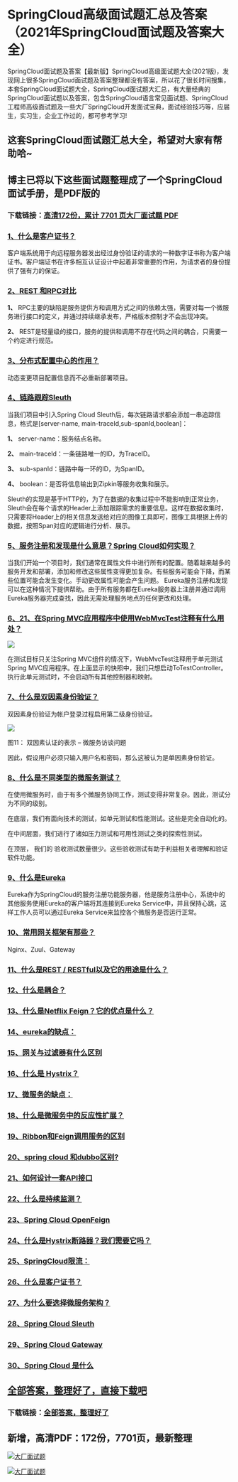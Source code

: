 # SpringCloud高级面试题汇总及答案（2021年SpringCloud面试题及答案大全）

SpringCloud面试题及答案【最新版】SpringCloud高级面试题大全(2021版)，发现网上很多SpringCloud面试题及答案整理都没有答案，所以花了很长时间搜集，本套SpringCloud面试题大全，SpringCloud面试题大汇总，有大量经典的SpringCloud面试题以及答案，包含SpringCloud语言常见面试题、SpringCloud工程师高级面试题及一些大厂SpringCloud开发面试宝典，面试经验技巧等，应届生，实习生，企业工作过的，都可参考学习!

## 这套SpringCloud面试题汇总大全，希望对大家有帮助哈~ 

## 博主已将以下这些面试题整理成了一个SpringCloud面试手册，是PDF版的

### 下载链接：[高清172份，累计 7701 页大厂面试题  PDF](https://gitee.com/souyunku/NewDevBooks/blob/master/docs/index.md)


### [1、什么是客户证书？](https://gitee.com/souyunku/NewDevBooks/blob/master/docs/SpringCloud/SpringCloud高级面试题汇总及答案（2021年SpringCloud面试题及答案大全）.md#1什么是客户证书)  


客户端系统用于向远程服务器发出经过身份验证的请求的一种数字证书称为客户端证书。客户端证书在许多相互认证设计中起着非常重要的作用，为请求者的身份提供了强有力的保证。


### [2、REST 和RPC对比](https://gitee.com/souyunku/NewDevBooks/blob/master/docs/SpringCloud/SpringCloud高级面试题汇总及答案（2021年SpringCloud面试题及答案大全）.md#2rest-和rpc对比)  


**1、** RPC主要的缺陷是服务提供方和调用方式之间的依赖太强，需要对每一个微服务进行接口的定义，并通过持续继承发布，严格版本控制才不会出现冲突。

**2、** REST是轻量级的接口，服务的提供和调用不存在代码之间的耦合，只需要一个约定进行规范。


### [3、分布式配置中心的作用？](https://gitee.com/souyunku/NewDevBooks/blob/master/docs/SpringCloud/SpringCloud高级面试题汇总及答案（2021年SpringCloud面试题及答案大全）.md#3分布式配置中心的作用)  


动态变更项目配置信息而不必重新部署项目。


### [4、链路跟踪Sleuth](https://gitee.com/souyunku/NewDevBooks/blob/master/docs/SpringCloud/SpringCloud高级面试题汇总及答案（2021年SpringCloud面试题及答案大全）.md#4链路跟踪sleuth)  


当我们项目中引入Spring Cloud Sleuth后，每次链路请求都会添加一串追踪信息，格式是[server-name, main-traceId,sub-spanId,boolean]：

**1、** server-name：服务结点名称。

**2、** main-traceId：一条链路唯一的ID，为TraceID。

**3、** sub-spanId：链路中每一环的ID，为SpanID。

**4、** boolean：是否将信息输出到Zipkin等服务收集和展示。

Sleuth的实现是基于HTTP的，为了在数据的收集过程中不能影响到正常业务，Sleuth会在每个请求的Header上添加跟踪需求的重要信息。这样在数据收集时，只需要将Header上的相关信息发送给对应的图像工具即可，图像工具根据上传的数据，按照Span对应的逻辑进行分析、展示。



### [5、服务注册和发现是什么意思？Spring Cloud如何实现？](https://gitee.com/souyunku/NewDevBooks/blob/master/docs/SpringCloud/SpringCloud高级面试题汇总及答案（2021年SpringCloud面试题及答案大全）.md#5服务注册和发现是什么意思spring-cloud如何实现)  


当我们开始一个项目时，我们通常在属性文件中进行所有的配置。随着越来越多的服务开发和部署，添加和修改这些属性变得更加复杂。有些服务可能会下降，而某些位置可能会发生变化。手动更改属性可能会产生问题。 Eureka服务注册和发现可以在这种情况下提供帮助。由于所有服务都在Eureka服务器上注册并通过调用Eureka服务器完成查找，因此无需处理服务地点的任何更改和处理。


### [6、21、在Spring MVC应用程序中使用WebMvcTest注释有什么用处？](https://gitee.com/souyunku/NewDevBooks/blob/master/docs/SpringCloud/SpringCloud高级面试题汇总及答案（2021年SpringCloud面试题及答案大全）.md#621在spring-mvc应用程序中使用webmvctest注释有什么用处)  


![](https://gitee.com/souyunkutech/souyunku-home/raw/master/images/souyunku-web/2019/08/0816/01/img_13.png#alt=img%5C_13.png)

在测试目标只关注Spring MVC组件的情况下，WebMvcTest注释用于单元测试Spring MVC应用程序。在上面显示的快照中，我们只想启动ToTestController。执行此单元测试时，不会启动所有其他控制器和映射。


### [7、什么是双因素身份验证？](https://gitee.com/souyunku/NewDevBooks/blob/master/docs/SpringCloud/SpringCloud高级面试题汇总及答案（2021年SpringCloud面试题及答案大全）.md#7什么是双因素身份验证)  


双因素身份验证为帐户登录过程启用第二级身份验证。

![](https://gitee.com/souyunkutech/souyunku-home/raw/master/images/souyunku-web/2019/08/0816/01/img_14.png#alt=img%5C_14.png)

图11： 双因素认证的表示 – 微服务访谈问题

因此，假设用户必须只输入用户名和密码，那么这被认为是单因素身份验证。


### [8、什么是不同类型的微服务测试？](https://gitee.com/souyunku/NewDevBooks/blob/master/docs/SpringCloud/SpringCloud高级面试题汇总及答案（2021年SpringCloud面试题及答案大全）.md#8什么是不同类型的微服务测试)  


在使用微服务时，由于有多个微服务协同工作，测试变得非常复杂。因此，测试分为不同的级别。

在底层，我们有面向技术的测试，如单元测试和性能测试。这些是完全自动化的。

在中间层面，我们进行了诸如压力测试和可用性测试之类的探索性测试。

在顶层， 我们的 验收测试数量很少。这些验收测试有助于利益相关者理解和验证软件功能。


### [9、什么是Eureka](https://gitee.com/souyunku/NewDevBooks/blob/master/docs/SpringCloud/SpringCloud高级面试题汇总及答案（2021年SpringCloud面试题及答案大全）.md#9什么是eureka)  


Eureka作为SpringCloud的服务注册功能服务器，他是服务注册中心，系统中的其他服务使用Eureka的客户端将其连接到Eureka Service中，并且保持心跳，这样工作人员可以通过Eureka Service来监控各个微服务是否运行正常。


### [10、常用网关框架有那些？](https://gitee.com/souyunku/NewDevBooks/blob/master/docs/SpringCloud/SpringCloud高级面试题汇总及答案（2021年SpringCloud面试题及答案大全）.md#10常用网关框架有那些)  


Nginx、Zuul、Gateway


### [11、什么是REST / RESTful以及它的用途是什么？](https://gitee.com/souyunku/NewDevBooks/blob/master/docs/SpringCloud/SpringCloud高级面试题汇总及答案（2021年SpringCloud面试题及答案大全）.md#11什么是rest-/-restful以及它的用途是什么)  

### [12、什么是耦合？](https://gitee.com/souyunku/NewDevBooks/blob/master/docs/SpringCloud/SpringCloud高级面试题汇总及答案（2021年SpringCloud面试题及答案大全）.md#12什么是耦合)  

### [13、什么是Netflix Feign？它的优点是什么？](https://gitee.com/souyunku/NewDevBooks/blob/master/docs/SpringCloud/SpringCloud高级面试题汇总及答案（2021年SpringCloud面试题及答案大全）.md#13什么是netflix-feign它的优点是什么)  

### [14、eureka的缺点：](https://gitee.com/souyunku/NewDevBooks/blob/master/docs/SpringCloud/SpringCloud高级面试题汇总及答案（2021年SpringCloud面试题及答案大全）.md#14eureka的缺点：)  

### [15、网关与过滤器有什么区别](https://gitee.com/souyunku/NewDevBooks/blob/master/docs/SpringCloud/SpringCloud高级面试题汇总及答案（2021年SpringCloud面试题及答案大全）.md#15网关与过滤器有什么区别)  

### [16、什么是 Hystrix？](https://gitee.com/souyunku/NewDevBooks/blob/master/docs/SpringCloud/SpringCloud高级面试题汇总及答案（2021年SpringCloud面试题及答案大全）.md#16什么是-hystrix)  

### [17、微服务的缺点：](https://gitee.com/souyunku/NewDevBooks/blob/master/docs/SpringCloud/SpringCloud高级面试题汇总及答案（2021年SpringCloud面试题及答案大全）.md#17微服务的缺点：)  

### [18、什么是微服务中的反应性扩展？](https://gitee.com/souyunku/NewDevBooks/blob/master/docs/SpringCloud/SpringCloud高级面试题汇总及答案（2021年SpringCloud面试题及答案大全）.md#18什么是微服务中的反应性扩展)  

### [19、Ribbon和Feign调用服务的区别](https://gitee.com/souyunku/NewDevBooks/blob/master/docs/SpringCloud/SpringCloud高级面试题汇总及答案（2021年SpringCloud面试题及答案大全）.md#19ribbon和feign调用服务的区别)  

### [20、spring cloud 和dubbo区别?](https://gitee.com/souyunku/NewDevBooks/blob/master/docs/SpringCloud/SpringCloud高级面试题汇总及答案（2021年SpringCloud面试题及答案大全）.md#20spring-cloud-和dubbo区别)  

### [21、如何设计一套API接口](https://gitee.com/souyunku/NewDevBooks/blob/master/docs/SpringCloud/SpringCloud高级面试题汇总及答案（2021年SpringCloud面试题及答案大全）.md#21如何设计一套api接口)  

### [22、什么是持续监测？](https://gitee.com/souyunku/NewDevBooks/blob/master/docs/SpringCloud/SpringCloud高级面试题汇总及答案（2021年SpringCloud面试题及答案大全）.md#22什么是持续监测)  

### [23、Spring Cloud OpenFeign](https://gitee.com/souyunku/NewDevBooks/blob/master/docs/SpringCloud/SpringCloud高级面试题汇总及答案（2021年SpringCloud面试题及答案大全）.md#23spring-cloud-openfeign)  

### [24、什么是Hystrix断路器？我们需要它吗？](https://gitee.com/souyunku/NewDevBooks/blob/master/docs/SpringCloud/SpringCloud高级面试题汇总及答案（2021年SpringCloud面试题及答案大全）.md#24什么是hystrix断路器我们需要它吗)  

### [25、SpringCloud限流：](https://gitee.com/souyunku/NewDevBooks/blob/master/docs/SpringCloud/SpringCloud高级面试题汇总及答案（2021年SpringCloud面试题及答案大全）.md#25springcloud限流：)  

### [26、什么是客户证书？](https://gitee.com/souyunku/NewDevBooks/blob/master/docs/SpringCloud/SpringCloud高级面试题汇总及答案（2021年SpringCloud面试题及答案大全）.md#26什么是客户证书)  

### [27、为什么要选择微服务架构？](https://gitee.com/souyunku/NewDevBooks/blob/master/docs/SpringCloud/SpringCloud高级面试题汇总及答案（2021年SpringCloud面试题及答案大全）.md#27为什么要选择微服务架构)  

### [28、Spring Cloud Sleuth](https://gitee.com/souyunku/NewDevBooks/blob/master/docs/SpringCloud/SpringCloud高级面试题汇总及答案（2021年SpringCloud面试题及答案大全）.md#28spring-cloud-sleuth)  

### [29、Spring Cloud Gateway](https://gitee.com/souyunku/NewDevBooks/blob/master/docs/SpringCloud/SpringCloud高级面试题汇总及答案（2021年SpringCloud面试题及答案大全）.md#29spring-cloud-gateway)  

### [30、Spring Cloud 是什么](https://gitee.com/souyunku/NewDevBooks/blob/master/docs/SpringCloud/SpringCloud高级面试题汇总及答案（2021年SpringCloud面试题及答案大全）.md#30spring-cloud-是什么)  





## [全部答案，整理好了，直接下载吧](https://gitee.com/souyunku/DevBooks/blob/master/docs/daan.md)

### 下载链接：[全部答案，整理好了](https://gitee.com/souyunku/NewDevBooks/blob/master/docs/daan.md)




## 新增，高清PDF：172份，7701页，最新整理

[![大厂面试题](https://www.souyunku.com/wp-content/uploads/weixin/mst.png "架构师专栏")](https://www.souyunku.com/wp-content/uploads/weixin/githup-weixin.png "架构师专栏")

[![大厂面试题](https://www.souyunku.com/wp-content/uploads/weixin/githup-weixin.png "架构师专栏")](https://www.souyunku.com/wp-content/uploads/weixin/githup-weixin.png "架构师专栏")
